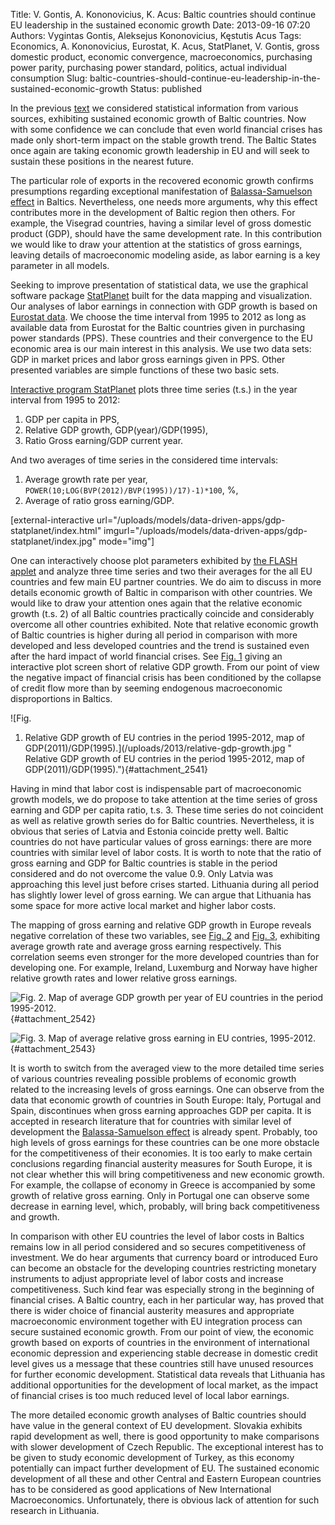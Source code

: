 Title: V. Gontis, A. Kononovicius, K. Acus: Baltic countries should continue EU leadership in the sustained economic growth
Date: 2013-09-16 07:20
Authors: Vygintas Gontis, Aleksejus Kononovicius, Kęstutis Acus
Tags: Economics, A. Kononovicius, Eurostat, K. Acus, StatPlanet, V. Gontis, gross domestic product, economic convergence, macroeconomics, purchasing power parity, purchasing power standard, politics, actual individual consumption
Slug: baltic-countries-should-continue-eu-leadership-in-the-sustained-economic-growth
Status: published

In the
previous
[text](/baltijos-valstybiu-ekonomikos-vejasi-ir-lenkia-vysegrado-salis/)
we considered statistical information from various sources, exhibiting
sustained economic growth of Baltic countries. Now with some confidence
we can conclude that even world financial crises has made only
short-term impact on the stable growth trend. The Baltic States once
again are taking economic growth leadership in EU and will seek to
sustain these positions in the nearest future.

The particular role of exports in the recovered economic growth confirms
presumptions regarding exceptional manifestation of [Balassa-Samuelson
effect](http://en.wikipedia.org/wiki/Balassa%E2%80%93Samuelson_effect "Read about Balassa-Samuelson effect on Wikipedia")
in Baltics. Nevertheless, one needs more arguments, why this effect
contributes more in the development of Baltic region then others. For
example, the Visegrad countries, having a similar level of gross
domestic product (GDP), should have the same development rate. In this
contribution we would like to draw your attention at the statistics of
gross earnings, leaving details of macroeconomic modeling aside, as
labor earning is a key parameter in all models.  
<!--more-->

Seeking to improve presentation of statistical data, we use the
graphical software package
[StatPlanet](http://www.statsilk.com/software/statplanet) built for the
data mapping and visualization. Our analyses of labor earnings in
connection with GDP growth is based on [Eurostat
data](http://epp.eurostat.ec.europa.eu/portal/page/portal/eurostat/home).
We choose the time interval from 1995 to 2012 as long as available data
from Eurostat for the Baltic countries given in purchasing power
standards (PPS). These countries and their convergence to the EU
economic area is our main interest in this analysis. We use two data
sets: GDP in market prices and labor gross earnings given in PPS. Other
presented variables are simple functions of these two basic sets.

[Interactive program
StatPlanet](/uploads/models/data-driven-apps/gdp-statplanet/index.html)
plots three time series (t.s.) in the year interval from 1995 to 2012:

1.  GDP per capita in PPS,
2.  Relative GDP growth, GDP(year)/GDP(1995),
3.  Ratio Gross earning/GDP current year.

And two averages of time series in the considered time intervals:

1.  Average growth rate per year,
    `POWER(10;LOG(BVP(2012)/BVP(1995))/17)-1)*100`, %,
2.  Average of ratio gross earning/GDP.

[external-interactive
url="/uploads/models/data-driven-apps/gdp-statplanet/index.html"
imgurl="/uploads/models/data-driven-apps/gdp-statplanet/index.jpg"
mode="img"]

One can interactively choose plot parameters exhibited by [the FLASH
applet](/uploads/models/data-driven-apps/gdp-statplanet/index.html) and analyze
three time series and two their averages for the all EU countries and
few main EU partner countries. We do aim to discuss in more details
economic growth of Baltic in comparison with other countries. We would
like to draw your attention ones again that the relative economic growth
(t.s. 2) of all Baltic countries practically coincide and considerably
overcome all other countries exhibited. Note that relative economic
growth of Baltic countries is higher during all period in comparison
with more developed and less developed countries and the trend is
sustained even after the hard impact of world financial crises. See
[Fig. 1](#attachment_2541) giving an interactive plot screen short of
relative GDP growth. From our point of view the negative impact of
financial crisis has been conditioned by the collapse of credit flow
more than by seeming endogenous macroeconomic disproportions in Baltics.

![Fig.
1. Relative GDP growth of EU contries in the period 1995-2012, map of
GDP(2011)/GDP(1995).](/uploads/2013/relative-gdp-growth.jpg "
Relative GDP growth of EU contries in the period 1995-2012, map
of GDP(2011)/GDP(1995)."){#attachment_2541} 

Having in mind that labor cost is indispensable part of macroeconomic
growth models, we do propose to take attention at the time series of
gross earning and GDP per capita ratio, t.s. 3. These time series do not
coincident as well as relative growth series do for Baltic countries.
Nevertheless, it is obvious that series of Latvia and Estonia coincide
pretty well. Baltic countries do not have particular values of gross
earnings: there are more countries with similar level of labor costs. It
is worth to note that the ratio of gross earning and GDP for Baltic
countries is stable in the period considered and do not overcome the
value 0.9. Only Latvia was approaching this level just before crises
started. Lithuania during all period has slightly lower level of gross
earning. We can argue that Lithuania has some space for more active
local market and higher labor costs.

The mapping of gross earning and relative GDP growth in Europe reveals
negative correlation of these two variables, see [Fig.
2](#attachment_2542) and [Fig. 3](#attachment_2543), exhibiting average
growth rate and average gross earning respectively. This correlation
seems even stronger for the more developed countries than for developing
one. For example, Ireland, Luxemburg and Norway have higher relative
growth rates and lower relative gross earnings.

![Fig.
2. Map of average GDP growth per year of EU countries in the period
1995-2012.](/uploads/2013/eu-gdp-growth.jpg "
Map of average GDP growth per year of EU countries in the period
1995-2012."){#attachment_2542} 

![Fig.
3. Map of average relative gross earning in EU contries,
1995-2012.](/uploads/2013/mean-relative-wage.jpg "
Map of average relative gross earning in EU contries,
1995-2012."){#attachment_2543} 

It is worth to switch from the averaged view to the more detailed time
series of various countries revealing possible problems of economic
growth related to the increasing levels of gross earnings. One can
observe from the data that economic growth of countries in South Europe:
Italy, Portugal and Spain, discontinues when gross earning approaches
GDP per capita. It is accepted in research literature that for countries
with similar level of development the [Balassa-Samuelson
effect](http://en.wikipedia.org/wiki/Balassa%E2%80%93Samuelson_effect "Read about Balassa-Samuelson effect on Wikipedia")
is already spent. Probably, too high levels of gross earnings for these
countries can be one more obstacle for the competitiveness of their
economies. It is too early to make certain conclusions regarding
financial austerity measures for South Europe, it is not clear whether
this will bring competitiveness and new economic growth. For example,
the collapse of economy in Greece is accompanied by some growth of
relative gross earning. Only in Portugal one can observe some decrease
in earning level, which, probably, will bring back competitiveness and
growth.

In comparison with other EU countries the level of labor costs in
Baltics remains low in all period considered and so secures
competitiveness of investment. We do hear arguments that currency board
or introduced Euro can become an obstacle for the developing countries
restricting monetary instruments to adjust appropriate level of labor
costs and increase competitiveness. Such kind fear was especially strong
in the beginning of financial crises. A Baltic country, each in her
particular way, has proved that there is wider choice of financial
austerity measures and appropriate macroeconomic environment together
with EU integration process can secure sustained economic growth. From
our point of view, the economic growth based on exports of countries in
the environment of international economic depression and experiencing
stable decrease in domestic credit level gives us a message that these
countries still have unused resources for further economic development.
Statistical data reveals that Lithuania has additional opportunities for
the development of local market, as the impact of financial crises is
too much reduced level of local labor earnings.

The more detailed economic growth analyses of Baltic countries should
have value in the general context of EU development. Slovakia exhibits
rapid development as well, there is good opportunity to make comparisons
with slower development of Czech Republic. The exceptional interest has
to be given to study economic development of Turkey, as this economy
potentially can impact further development of EU. The sustained economic
development of all these and other Central and Eastern European
countries has to be considered as good applications of New International
Macroeconomics. Unfortunately, there is obvious lack of attention for
such research in Lithuania.
